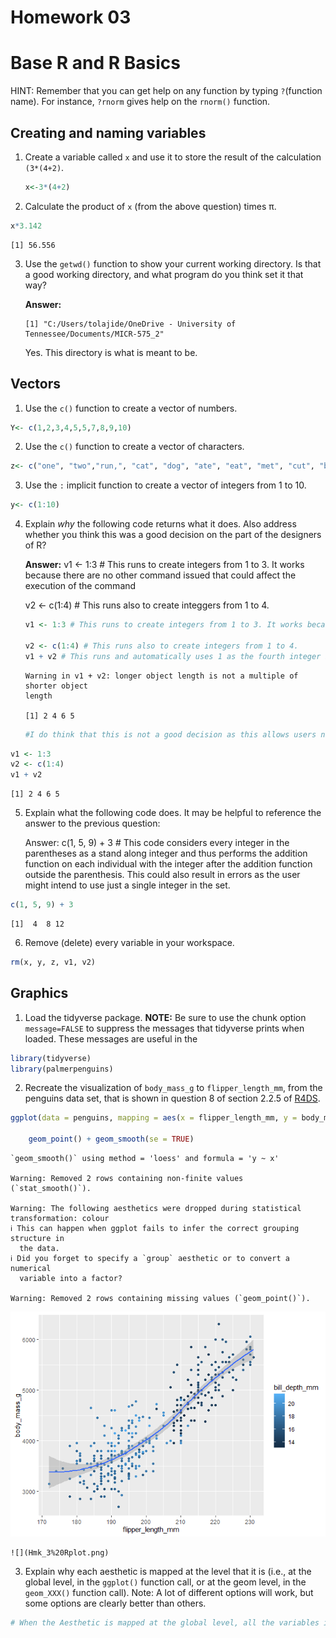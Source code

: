 # Homework 03

# Base R and R Basics

HINT: Remember that you can get help on any function by typing
`?`(function name). For instance, `?rnorm` gives help on the `rnorm()`
function.

## Creating and naming variables

1.  Create a variable called `x` and use it to store the result of the
    calculation `(3*(4+2)`.

    ``` r
    x<-3*(4+2)
    ```

2.  Calculate the product of `x` (from the above question) times π.

``` r
x*3.142
```

    [1] 56.556

3.  Use the `getwd()` function to show your current working directory.
    Is that a good working directory, and what program do you think set
    it that way?

    **Answer:**

        [1] "C:/Users/tolajide/OneDrive - University of Tennessee/Documents/MICR-575_2"

    Yes. This directory is what is meant to be.

## Vectors

1.  Use the `c()` function to create a vector of numbers.

``` r
Y<- c(1,2,3,4,5,5,7,8,9,10)
```

2.  Use the `c()` function to create a vector of characters.

``` r
z<- c("one", "two","run,", "cat", "dog", "ate", "eat", "met", "cut", "but")
```

3.  Use the `:` implicit function to create a vector of integers from 1
    to 10.

``` r
y<- c(1:10)
```

4.  Explain *why* the following code returns what it does. Also address
    whether you think this was a good decision on the part of the
    designers of R?

    **Answer:** v1 \<- 1:3 \# This runs to create integers from 1 to 3.
    It works because there are no other command issued that could affect
    the execution of the command

    v2 \<- c(1:4) \# This runs also to create integgers from 1 to 4.

    ``` r
    v1 <- 1:3 # This runs to create integers from 1 to 3. It works because there are no other command issued that could affect the execution of the command

    v2 <- c(1:4) # This runs also to create integers from 1 to 4.
    v1 + v2 # This runs and automatically uses 1 as the fourth integer in the series for V1
    ```

        Warning in v1 + v2: longer object length is not a multiple of shorter object
        length

        [1] 2 4 6 5

    ``` r
    #I do think that this is not a good decision as this allows users not to notice errors in the variables they created as they will think that's the accurate answer to the function.
    ```

``` r
v1 <- 1:3
v2 <- c(1:4)
v1 + v2
```

    [1] 2 4 6 5

5.  Explain what the following code does. It may be helpful to reference
    the answer to the previous question:

    Answer: c(1, 5, 9) + 3 \# This code considers every integer in the
    parentheses as a stand along integer and thus performs the addition
    function on each individual with the integer after the addition
    function outside the parenthesis. This could also result in errors
    as the user might intend to use just a single integer in the set.

``` r
c(1, 5, 9) + 3
```

    [1]  4  8 12

6.  Remove (delete) every variable in your workspace.

``` r
rm(x, y, z, v1, v2)
```

## Graphics

1.  Load the tidyverse package. **NOTE:** Be sure to use the chunk
    option `message=FALSE` to suppress the messages that tidyverse
    prints when loaded. These messages are useful in the

``` r
library(tidyverse)
library(palmerpenguins)
```

2.  Recreate the visualization of `body_mass_g` to `flipper_length_mm`,
    from the penguins data set, that is shown in question 8 of section
    2.2.5 of [R4DS](https://r4ds.hadley.nz/data-visualize).

``` r
ggplot(data = penguins, mapping = aes(x = flipper_length_mm, y = body_mass_g, color = bill_depth_mm)) +

    geom_point() + geom_smooth(se = TRUE)
```

    `geom_smooth()` using method = 'loess' and formula = 'y ~ x'

    Warning: Removed 2 rows containing non-finite values (`stat_smooth()`).

    Warning: The following aesthetics were dropped during statistical transformation: colour
    ℹ This can happen when ggplot fails to infer the correct grouping structure in
      the data.
    ℹ Did you forget to specify a `group` aesthetic or to convert a numerical
      variable into a factor?

    Warning: Removed 2 rows containing missing values (`geom_point()`).

![](Homework_3_files/figure-commonmark/unnamed-chunk-11-1.png)

    ![](Hmk_3%20Rplot.png)

3.  Explain why each aesthetic is mapped at the level that it is (i.e.,
    at the global level, in the `ggplot()` function call, or at the geom
    level, in the `geom_XXX()` function call). Note: A lot of different
    options will work, but some options are clearly better than others.

``` r
# When the Aesthetic is mapped at the global level, all the variables in the set are considered together while if they were used at the geom level, it would be specific to a class of the population dataset.
```
